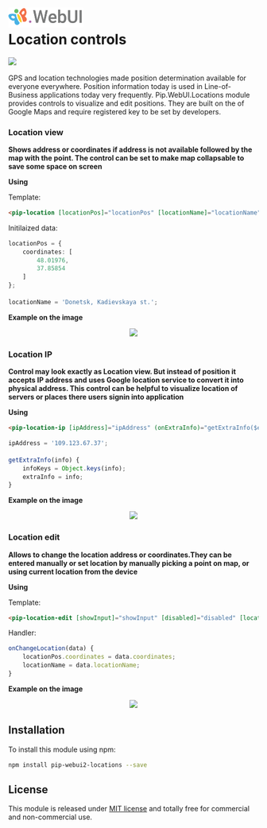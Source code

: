 # <img src="https://github.com/pip-webui/pip-webui/raw/master/doc/Logo.png" alt="Pip.WebUI Logo" style="max-width:30%"> <br/> Location controls

![](https://img.shields.io/badge/license-MIT-blue.svg)

GPS and location technologies made position determination available for everyone everywhere. 
Position information today is used in Line-of-Business applications today very frequently.
Pip.WebUI.Locations module provides controls to visualize and edit positions. 
They are built on the of Google Maps and require registered key to be set by developers.

### Location view 

**Shows address or coordinates if address is not available followed by the map with the point. The control can be set to make map collapsable to save some space on screen**

**Using**

Template:
```html
<pip-location [locationPos]="locationPos" [locationName]="locationName"></pip-location>
```

Initilaized data:
```typescript
locationPos = {
	coordinates: [
		48.01976,
		37.85854
	]
};

locationName = 'Donetsk, Kadievskaya st.';
```

**Example on the image**

<a href="https://github.com/pip-webui2/pip-webui2-locations/raw/master/doc/images/location.png" style="display: block; text-align: center;">
    <img style="max-width: 300px" src="https://github.com/pip-webui2/pip-webui2-locations/raw/master/doc/images/locations.png"/>
</a>

### Location IP 

**Control may look exactly as Location view. But instead of position it accepts IP address and uses Google location service to convert it into physical address. This control can be helpful to visualize location of servers or places there users signin into application**

**Using**

```html
<pip-location-ip [ipAddress]="ipAddress" (onExtraInfo)="getExtraInfo($event)"></pip-location-ip>
```

```typescript
ipAddress = '109.123.67.37';

getExtraInfo(info) {
	infoKeys = Object.keys(info);
	extraInfo = info;
}
```

**Example on the image**

<a href="https://github.com/pip-webui2/pip-webui2-locations/raw/master/doc/images/location-ip.png" style="display: block; text-align: center;">
    <img style="max-width: 300px" src="https://github.com/pip-webui2/pip-webui2-locations/raw/master/doc/images/locations-ip.png"/>
</a>

### Location edit 
**Allows to change the location address or coordinates.They can be entered manually or set location by manually picking a point on map, or using current location from the device**

**Using**

Template:
```html
<pip-location-edit [showInput]="showInput" [disabled]="disabled" [locationPos]="locationPos" [locationName]="locationName" (onChangeLocation)="onChangeLocation($event)"></pip-location-edit>
```

Handler:

```typescript
onChangeLocation(data) {
	locationPos.coordinates = data.coordinates;
	locationName = data.locationName;
}
```

**Example on the image**

<a href="https://github.com/pip-webui2/pip-webui2-locations/raw/master/doc/images/location-edit.png" style="display: block; text-align: center;">
    <img style="max-width: 300px" src="https://github.com/pip-webui2/pip-webui2-locations/raw/master/doc/images/locations-edit.png"/>
</a>

## Installation

To install this module using npm:

```bash
npm install pip-webui2-locations --save
```

## <a name="license"></a>License

This module is released under [MIT license](License) and totally free for commercial and non-commercial use.
